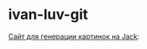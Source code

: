 # ivan-luv-git
[Сайт для генерации картинок на Jack]([(https://happytomatoe.github.io/jack-image-converter/)]): 

